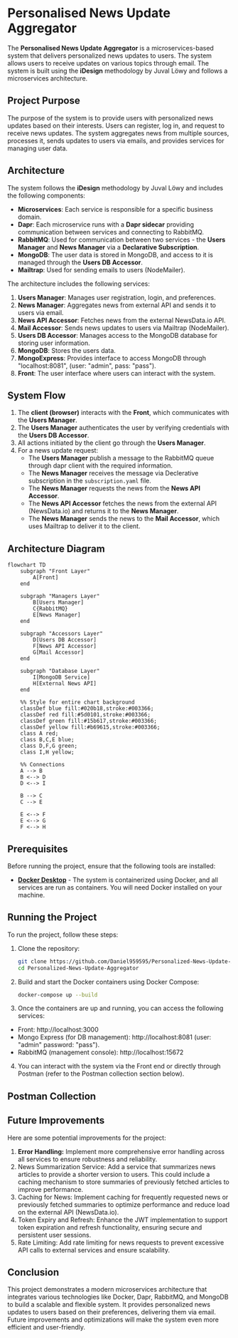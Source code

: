 # Personalised News Update Aggregator

The **Personalised News Update Aggregator** is a microservices-based system that delivers personalized news updates to users. 
The system allows users to receive updates on various topics through email. The system is built using the **iDesign** methodology by Juval Löwy and follows a microservices architecture.

## Project Purpose

The purpose of the system is to provide users with personalized news updates based on their interests. 
Users can register, log in, and request to receive news updates. The system aggregates news from multiple sources, processes it, 
sends updates to users via emails, and provides services for managing user data.

## Architecture

The system follows the **iDesign** methodology by Juval Löwy and includes the following components:
- **Microservices**: Each service is responsible for a specific business domain.
- **Dapr**: Each microservice runs with a **Dapr sidecar** providing communication between services and connecting to RabbitMQ.
- **RabbitMQ**: Used for communication between two services - the **Users Manager** and **News Manager** via a **Declarative Subscription**.
- **MongoDB**: The user data is stored in MongoDB, and access to it is managed through the **Users DB Accessor**.
- **Mailtrap**: Used for sending emails to users (NodeMailer).

The architecture includes the following services:
1. **Users Manager**: Manages user registration, login, and preferences.
2. **News Manager**: Aggregates news from external API and sends it to users via email.
3. **News API Accessor**: Fetches news from the external NewsData.io API.
4. **Mail Accessor**: Sends news updates to users via Mailtrap (NodeMailer).
5. **Users DB Accessor**: Manages access to the MongoDB database for storing user information.
6. **MongoDB**: Stores the users data.
7. **MongoExpress**: Provides interface to access MongoDB through "localhost:8081", (user: "admin", pass: "pass").  
8. **Front**: The user interface where users can interact with the system.

## System Flow

1. The **client (browser)** interacts with the **Front**, which communicates with the **Users Manager**.
2. The **Users Manager** authenticates the user by verifying credentials with the **Users DB Accessor**.
3. All actions initiated by the client go through the **Users Manager**.
4. For a news update request:
   - The **Users Manager** publish a message to the RabbitMQ queue through dapr client with the required information.
   - The **News Manager** receives the message via Declerative subscription in the `subscription.yaml` file.
   - The **News Manager** requests the news from the **News API Accessor**.
   - The **News API Accessor** fetches the news from the external API (NewsData.io) and returns it to the **News Manager**.
   - The **News Manager** sends the news to the **Mail Accessor**, which uses Mailtrap to deliver it to the client.

## Architecture Diagram

```mermaid
flowchart TD
    subgraph "Front Layer"
        A[Front]
    end

    subgraph "Managers Layer"
        B[Users Manager]
        C{RabbitMQ}
        E[News Manager]
    end
    
    subgraph "Accessors Layer"
        D[Users DB Accessor]
        F[News API Accessor]
        G[Mail Accessor]
    end
    
    subgraph "Database Layer"
        I[MongoDB Service]
        H[External News API]
    end

    %% Style for entire chart background
    classDef blue fill:#020b18,stroke:#003366;
    classDef red fill:#5d0101,stroke:#003366;
    classDef green fill:#15b617,stroke:#003366;
    classDef yellow fill:#b69615,stroke:#003366;
    class A red;
    class B,C,E blue;
    class D,F,G green;
    class I,H yellow;

    %% Connections
    A --> B
    B <--> D
    D <--> I

    B --> C
    C --> E

    E <--> F
    E <--> G
    F <--> H
```


## Prerequisites

Before running the project, ensure that the following tools are installed:


[docker-desktop]: https://www.docker.com/products/docker-desktop/

- **[Docker Desktop][docker-desktop]** - The system is containerized using Docker, and all services are run as containers. You will need Docker installed on your machine.

## Running the Project

To run the project, follow these steps:

1. Clone the repository:

   ```bash
   git clone https://github.com/Daniel959595/Personalized-News-Update-Aggregator.git
   cd Personalized-News-Update-Aggregator
   ```

2. Build and start the Docker containers using Docker Compose:

   ```bash
   docker-compose up --build
   ```

3. Once the containers are up and running, you can access the following services:

  - Front: http://localhost:3000
  - Mongo Express (for DB management): http://localhost:8081 (user: "admin" password: "pass").
  - RabbitMQ (management console): http://localhost:15672

4. You can interact with the system via the Front end or directly through Postman (refer to the Postman collection section below).

## Postman Collection

## Future Improvements

Here are some potential improvements for the project:

1. **Error Handling:** Implement more comprehensive error handling across all services to ensure robustness and reliability.
2. News Summarization Service: Add a service that summarizes news articles to provide a shorter version to users.
   This could include a caching mechanism to store summaries of previously fetched articles to improve performance.
3. Caching for News: Implement caching for frequently requested news or previously fetched summaries to optimize performance and reduce load on the external API (NewsData.io).
4. Token Expiry and Refresh: Enhance the JWT implementation to support token expiration and refresh functionality, ensuring secure and persistent user sessions.
5. Rate Limiting: Add rate limiting for news requests to prevent excessive API calls to external services and ensure scalability.

## Conclusion

This project demonstrates a modern microservices architecture that integrates various technologies like Docker, 
Dapr, RabbitMQ, and MongoDB to build a scalable and flexible system. It provides personalized news updates to users based on their preferences, 
delivering them via email. Future improvements and optimizations will make the system even more efficient and user-friendly.



